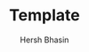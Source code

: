 ---
layout: post
title: "Template"
author: "Hersh Bhasin"
comments: true
categories: Essays
permalink: /azure-powerbi-embedded/
---